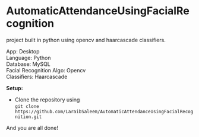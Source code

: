 # AutomaticAttendanceUsingFacialRecognition
project built in python using opencv and haarcascade classifiers.

App: Desktop <br/>
Language: Python <br/>
Database: MySQL <br/>
Facial Recognition Algo: Opencv <br/>
Classifiers: Haarcascade


**Setup:**
- Clone the repository using <br/>
`git clone https://github.com/LaraibSaleem/AutomaticAttendanceUsingFacialRecognition.git`


And you are all done!
